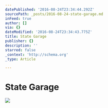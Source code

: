 ```yaml
---
datePublished: '2016-08-24T23:34:44.292Z'
sourcePath: _posts/2016-08-24-state-garage.md
inFeed: true
author: []
via: {}
dateModified: '2016-08-24T23:34:43.775Z'
title: State Garage
publisher: {}
description: ''
starred: false
_context: 'http://schema.org'
_type: Article

---
```

# State Garage
![](https://the-grid-user-content.s3-us-west-2.amazonaws.com/acf6332b-4325-4417-8cdc-ecbb31b61166.jpg)